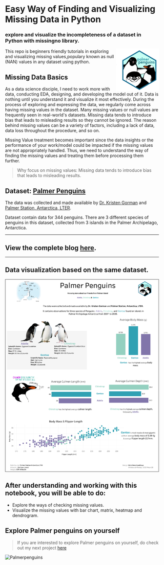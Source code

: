 # Easy Way of Finding and Visualizing Missing Data in Python

### explore and visualize the incompleteness of a dataset in Python with missingno library.

<a href='https://allisonhorst.github.io/palmerpenguins'><img src='images/palmerpenguins.png' align="right" height="138.5" /></a>

This repo is beginners friendly tutorials in exploring and visualizing missing values,populary known as null (NAN)  values in any dataset using python.

## Missing Data Basics
As a data science disciple, I need to work more with data, conducting EDA, designing, and developing the model out of it. Data is nothing until you understand it and visualize it most effectively. During the process of exploring and expressing the data, we regularly come across having missing values in the dataset. Many missing values or null values are frequently seen in real-world's datasets. Missing data tends to introduce bias that leads to misleading results so they cannot be ignored. The reason behind missing values can be a variety of factors, including a lack of data, data loss throughout the procedure, and so on.

Missing Value treatment becomes important since the data insights or the performance of your work/model could be impacted if the missing values are not appropriately handled. Thus, we need to understand the way of finding the missing values and treating them before processing them further.


> Why focus on missing values: Missing data tends to introduce bias that leads to misleading results.


## Dataset: [Palmer Penguins](https://github.com/allisonhorst/palmerpenguins)

The data was collected and made available by [Dr. Kristen Gorman](https://www.uaf.edu/cfos/people/faculty/detail/kristen-gorman.php) and [Palmer Station, Antarctica, LTER](https://pal.lternet.edu). 

Dataset contain data for 344 penguins. There are 3 different species of penguins in this dataset, collected from 3 islands in the Palmer Archipelago, Antarctica.

***

## View the complete blog [here](#).

***

## Data visualization based on the same dataset.

<a href='https://public.tableau.com/app/profile/maladeep/viz/Penguin_15948704770880/PalmerPenguins'><img src='images/Palmer-Penguins.png'  /></a>


## After understanding and working with this notebook, you will be able to do:

* Explore the ways of checking missing values.
* Visualize the missing values with bar chart, matrix, heatmap and dendrogram.


## Explore Palmer penguins on yourself
> If you are interested to explore Palmer penguins on yourself, do check out my next project [here](https://github.com/maladeep/palmerpenguins-streamlit-eda)



![Palmerpenguins](https://user-images.githubusercontent.com/25213850/87749976-de726d00-c819-11ea-950c-a9bda29d4d3b.gif)
